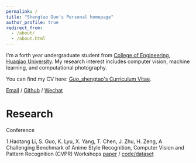 ```yaml
---
permalink: /
title: "Shengtao Guo's Personal homepage"
author_profile: true
redirect_from: 
  - /about/
  - /about.html
---
```


I'm a forth year undergraduate student from [College of Engineering](https://gxy.hqu.edu.cn/), [Huaqiao University](https://www.hqu.edu.cn/). My research interest includes computer vision, machine learning, and computational photography.

You can find my CV here: [Guo_shengtao's Curriculum Vitae](../assets/Curriculum_Vitae.pdf).

[Email](mailto:shengtao_guo@stu.hqu.edu.cn) / [Github](https://github.com/Gsssst) / [Wechat](../images/wechat.jpg)

 Research
 =====
 
 Conference

1.Haotang Li, S. Guo, K. Lyu, X. Yang, T. Chen, J. Zhu, H. Zeng, A Challenging Benchmark of Anime Style Recognition, Computer Vision and Pattern Recognition (CVPR) Workshops [paper](../assets/paper.pdf) / [code/dataset](https://github.com/nkjcqvcpi/ASR) 
